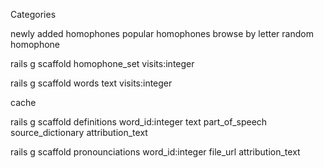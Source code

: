 
Categories

newly added homophones
popular homophones
browse by letter
random homophone



rails g scaffold homophone_set visits:integer

rails g scaffold words text visits:integer


cache

rails g scaffold definitions word_id:integer text part_of_speech source_dictionary attribution_text

rails g scaffold pronounciations word_id:integer file_url attribution_text

